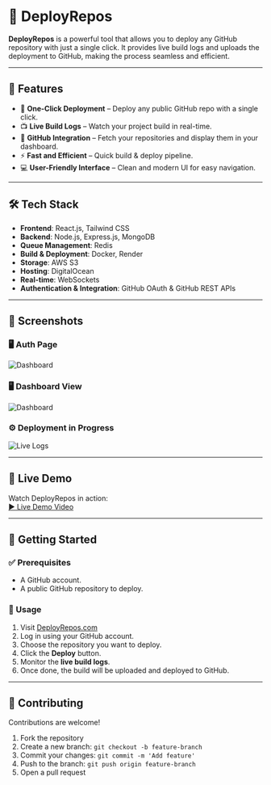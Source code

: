# 🚀 DeployRepos

**DeployRepos** is a powerful tool that allows you to deploy any GitHub repository with just a single click. It provides live build logs and uploads the deployment to GitHub, making the process seamless and efficient.

---

## 🌟 Features

- 🔘 **One-Click Deployment** – Deploy any public GitHub repo with a single click.
- 📺 **Live Build Logs** – Watch your project build in real-time.
- 🔗 **GitHub Integration** – Fetch your repositories and display them in your dashboard.
- ⚡ **Fast and Efficient** – Quick build & deploy pipeline.
- 💻 **User-Friendly Interface** – Clean and modern UI for easy navigation.

---

## 🛠️ Tech Stack

- **Frontend**: React.js, Tailwind CSS  
- **Backend**: Node.js, Express.js, MongoDB  
- **Queue Management**: Redis  
- **Build & Deployment**: Docker, Render  
- **Storage**: AWS S3  
- **Hosting**: DigitalOcean  
- **Real-time**: WebSockets  
- **Authentication & Integration**: GitHub OAuth & GitHub REST APIs  

---

## 📸 Screenshots

### 🖥️ Auth Page  
![Dashboard](https://i.postimg.cc/130M7rQy/Screenshot-2025-06-17-005250.png)

### 🖥️ Dashboard View  
![Dashboard](https://i.postimg.cc/Px7Mv6mQ/Screenshot-2025-06-17-005258.png)

### ⚙️ Deployment in Progress  
![Live Logs](https://i.postimg.cc/d0q6bZsr/Screenshot-2025-06-17-005319.png)


---

## 🎥 Live Demo

Watch DeployRepos in action:  
[▶️ Live Demo Video](https://drive.google.com/file/d/1heY7Um2HzbqKtPLT8Adv86M2-JlBspPf/view) <!-- Replace with actual working demo URL -->

---

## 🧰 Getting Started

### ✅ Prerequisites

- A GitHub account.
- A public GitHub repository to deploy.

### 🚀 Usage

1. Visit [DeployRepos.com](https://deployrepos.vercel.app/)
2. Log in using your GitHub account.
3. Choose the repository you want to deploy.
4. Click the **Deploy** button.
5. Monitor the **live build logs**.
6. Once done, the build will be uploaded and deployed to GitHub.

---

## 🤝 Contributing

Contributions are welcome!

1. Fork the repository
2. Create a new branch: `git checkout -b feature-branch`
3. Commit your changes: `git commit -m 'Add feature'`
4. Push to the branch: `git push origin feature-branch`
5. Open a pull request
